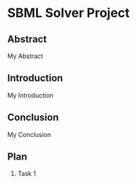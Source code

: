 # SBML Solver Project

## Abstract

My Abstract

## Introduction

My Introduction

## Conclusion

My Conclusion

## Plan

1. Task 1
